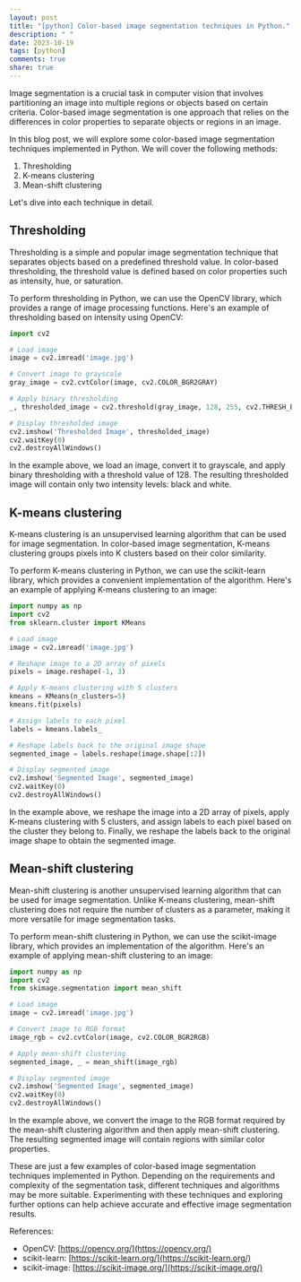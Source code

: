 ```yaml
---
layout: post
title: "[python] Color-based image segmentation techniques in Python."
description: " "
date: 2023-10-19
tags: [python]
comments: true
share: true
---
```


Image segmentation is a crucial task in computer vision that involves partitioning an image into multiple regions or objects based on certain criteria. Color-based image segmentation is one approach that relies on the differences in color properties to separate objects or regions in an image.

In this blog post, we will explore some color-based image segmentation techniques implemented in Python. We will cover the following methods:

1. Thresholding
2. K-means clustering
3. Mean-shift clustering

Let's dive into each technique in detail.

## Thresholding

Thresholding is a simple and popular image segmentation technique that separates objects based on a predefined threshold value. In color-based thresholding, the threshold value is defined based on color properties such as intensity, hue, or saturation.

To perform thresholding in Python, we can use the OpenCV library, which provides a range of image processing functions. Here's an example of thresholding based on intensity using OpenCV:

```python
import cv2

# Load image
image = cv2.imread('image.jpg')

# Convert image to grayscale
gray_image = cv2.cvtColor(image, cv2.COLOR_BGR2GRAY)

# Apply binary thresholding
_, thresholded_image = cv2.threshold(gray_image, 128, 255, cv2.THRESH_BINARY)

# Display thresholded image
cv2.imshow('Thresholded Image', thresholded_image)
cv2.waitKey(0)
cv2.destroyAllWindows()
```

In the example above, we load an image, convert it to grayscale, and apply binary thresholding with a threshold value of 128. The resulting thresholded image will contain only two intensity levels: black and white.

## K-means clustering

K-means clustering is an unsupervised learning algorithm that can be used for image segmentation. In color-based image segmentation, K-means clustering groups pixels into K clusters based on their color similarity.

To perform K-means clustering in Python, we can use the scikit-learn library, which provides a convenient implementation of the algorithm. Here's an example of applying K-means clustering to an image:

```python
import numpy as np
import cv2
from sklearn.cluster import KMeans

# Load image
image = cv2.imread('image.jpg')

# Reshape image to a 2D array of pixels
pixels = image.reshape(-1, 3)

# Apply K-means clustering with 5 clusters
kmeans = KMeans(n_clusters=5)
kmeans.fit(pixels)

# Assign labels to each pixel
labels = kmeans.labels_

# Reshape labels back to the original image shape
segmented_image = labels.reshape(image.shape[:2])

# Display segmented image
cv2.imshow('Segmented Image', segmented_image)
cv2.waitKey(0)
cv2.destroyAllWindows()
```

In the example above, we reshape the image into a 2D array of pixels, apply K-means clustering with 5 clusters, and assign labels to each pixel based on the cluster they belong to. Finally, we reshape the labels back to the original image shape to obtain the segmented image.

## Mean-shift clustering

Mean-shift clustering is another unsupervised learning algorithm that can be used for image segmentation. Unlike K-means clustering, mean-shift clustering does not require the number of clusters as a parameter, making it more versatile for image segmentation tasks.

To perform mean-shift clustering in Python, we can use the scikit-image library, which provides an implementation of the algorithm. Here's an example of applying mean-shift clustering to an image:

```python
import numpy as np
import cv2
from skimage.segmentation import mean_shift

# Load image
image = cv2.imread('image.jpg')

# Convert image to RGB format
image_rgb = cv2.cvtColor(image, cv2.COLOR_BGR2RGB)

# Apply mean-shift clustering
segmented_image, _ = mean_shift(image_rgb)

# Display segmented image
cv2.imshow('Segmented Image', segmented_image)
cv2.waitKey(0)
cv2.destroyAllWindows()
```

In the example above, we convert the image to the RGB format required by the mean-shift clustering algorithm and then apply mean-shift clustering. The resulting segmented image will contain regions with similar color properties.

These are just a few examples of color-based image segmentation techniques implemented in Python. Depending on the requirements and complexity of the segmentation task, different techniques and algorithms may be more suitable. Experimenting with these techniques and exploring further options can help achieve accurate and effective image segmentation results.

References:
- OpenCV: [https://opencv.org/](https://opencv.org/)
- scikit-learn: [https://scikit-learn.org/](https://scikit-learn.org/)
- scikit-image: [https://scikit-image.org/](https://scikit-image.org/)